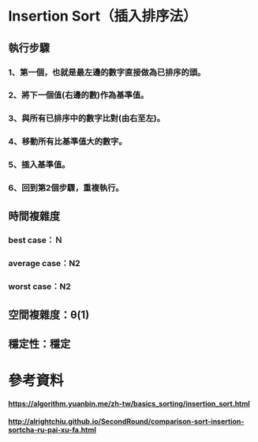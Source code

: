 # Insertion Sort（插入排序法）
## 執行步驟
### 1、第一個，也就是最左邊的數字直接做為已排序的頭。
### 2、將下一個值(右邊的數)作為基準值。
### 3、與所有已排序中的數字比對(由右至左)。
### 4、移動所有比基準值大的數字。
### 5、插入基準值。
### 6、回到第2個步驟，重複執行。 
## 時間複雜度
### best case：Ｎ
### average case：N2
### worst case：N2
## 空間複雜度：θ(1)
## 穩定性：穩定

# 參考資料
#### https://algorithm.yuanbin.me/zh-tw/basics_sorting/insertion_sort.html
#### http://alrightchiu.github.io/SecondRound/comparison-sort-insertion-sortcha-ru-pai-xu-fa.html

